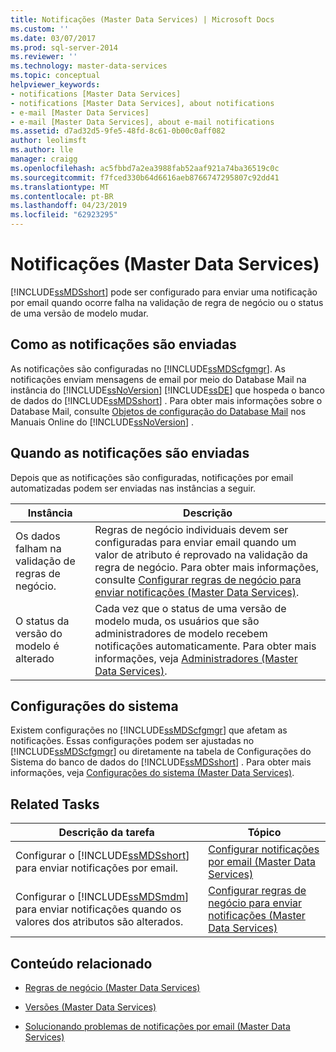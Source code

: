 ```yaml
---
title: Notificações (Master Data Services) | Microsoft Docs
ms.custom: ''
ms.date: 03/07/2017
ms.prod: sql-server-2014
ms.reviewer: ''
ms.technology: master-data-services
ms.topic: conceptual
helpviewer_keywords:
- notifications [Master Data Services]
- notifications [Master Data Services], about notifications
- e-mail [Master Data Services]
- e-mail [Master Data Services], about e-mail notifications
ms.assetid: d7ad32d5-9fe5-48fd-8c61-0b00c0aff082
author: leolimsft
ms.author: lle
manager: craigg
ms.openlocfilehash: ac5fbbd7a2ea3988fab52aaf921a74ba36519c0c
ms.sourcegitcommit: f7fced330b64d6616aeb8766747295807c92dd41
ms.translationtype: MT
ms.contentlocale: pt-BR
ms.lasthandoff: 04/23/2019
ms.locfileid: "62923295"
---
```

# <a name="notifications-master-data-services"></a>Notificações (Master Data Services)
  [!INCLUDE[ssMDSshort](../includes/ssmdsshort-md.md)] pode ser configurado para enviar uma notificação por email quando ocorre falha na validação de regra de negócio ou o status de uma versão de modelo mudar.  
  
## <a name="how-notifications-are-sent"></a>Como as notificações são enviadas  
 As notificações são configuradas no [!INCLUDE[ssMDScfgmgr](../includes/ssmdscfgmgr-md.md)]. As notificações enviam mensagens de email por meio do Database Mail na instância do [!INCLUDE[ssNoVersion](../includes/ssnoversion-md.md)] [!INCLUDE[ssDE](../includes/ssde-md.md)] que hospeda o banco de dados do [!INCLUDE[ssMDSshort](../includes/ssmdsshort-md.md)] . Para obter mais informações sobre o Database Mail, consulte [Objetos de configuração do Database Mail](../relational-databases/database-mail/database-mail-configuration-objects.md) nos Manuais Online do [!INCLUDE[ssNoVersion](../includes/ssnoversion-md.md)] .  
  
## <a name="when-notifications-are-sent"></a>Quando as notificações são enviadas  
 Depois que as notificações são configuradas, notificações por email automatizadas podem ser enviadas nas instâncias a seguir.  
  
|Instância|Descrição|  
|--------------|-----------------|  
|Os dados falham na validação de regras de negócio.|Regras de negócio individuais devem ser configuradas para enviar email quando um valor de atributo é reprovado na validação da regra de negócio. Para obter mais informações, consulte [Configurar regras de negócio para enviar notificações &#40;Master Data Services&#41;](configure-business-rules-to-send-notifications-master-data-services.md).|  
|O status da versão do modelo é alterado|Cada vez que o status de uma versão de modelo muda, os usuários que são administradores de modelo recebem notificações automaticamente. Para obter mais informações, veja [Administradores &#40;Master Data Services&#41;](../../2014/master-data-services/administrators-master-data-services.md).|  
  
## <a name="system-settings"></a>Configurações do sistema  
 Existem configurações no [!INCLUDE[ssMDScfgmgr](../includes/ssmdscfgmgr-md.md)] que afetam as notificações. Essas configurações podem ser ajustadas no [!INCLUDE[ssMDScfgmgr](../includes/ssmdscfgmgr-md.md)] ou diretamente na tabela de Configurações do Sistema do banco de dados do [!INCLUDE[ssMDSshort](../includes/ssmdsshort-md.md)] . Para obter mais informações, veja [Configurações do sistema &#40;Master Data Services&#41;](../../2014/master-data-services/system-settings-master-data-services.md).  
  
## <a name="related-tasks"></a>Related Tasks  
  
|Descrição da tarefa|Tópico|  
|----------------------|-----------|  
|Configurar o [!INCLUDE[ssMDSshort](../includes/ssmdsshort-md.md)] para enviar notificações por email.|[Configurar notificações por email &#40;Master Data Services&#41;](../../2014/master-data-services/configure-email-notifications-master-data-services.md)|  
|Configurar o [!INCLUDE[ssMDSmdm](../includes/ssmdsmdm-md.md)] para enviar notificações quando os valores dos atributos são alterados.|[Configurar regras de negócio para enviar notificações &#40;Master Data Services&#41;](configure-business-rules-to-send-notifications-master-data-services.md)|  
  
## <a name="related-content"></a>Conteúdo relacionado  
  
-   [Regras de negócio &#40;Master Data Services&#41;](../../2014/master-data-services/business-rules-master-data-services.md)  
  
-   [Versões &#40;Master Data Services&#41;](../../2014/master-data-services/versions-master-data-services.md)  
  
-   [Solucionando problemas de notificações por email (Master Data Services)](https://social.technet.microsoft.com/wiki/contents/articles/troubleshooting-email-notifications-master-data-services.aspx)  
  
  
